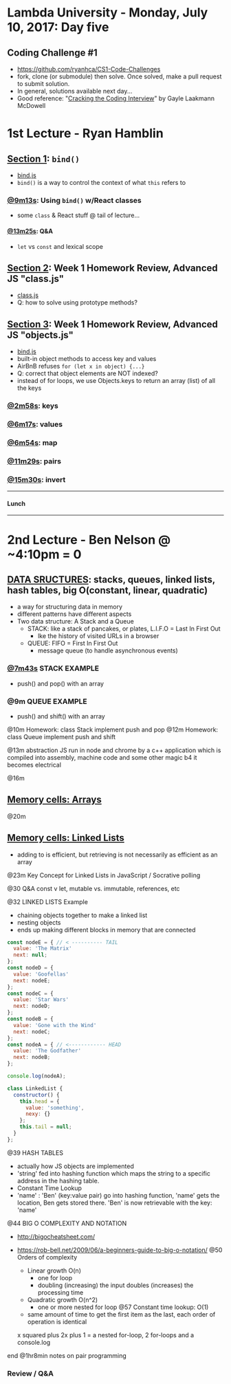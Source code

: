 # Lambda University - Monday, July 10, 2017: Day five
## Coding Challenge #1
- https://github.com/ryanhca/CS1-Code-Challenges
- fork, clone (or submodule) then solve. Once solved, make a pull request to submit solution.
- In general, solutions available next day...
- Good reference: "[Cracking the Coding Interview](http://www.crackingthecodinginterview.com/)" by Gayle Laakmann McDowell

# 1st Lecture - Ryan Hamblin
## [Section 1](https://youtu.be/oYDDke8hehw): `bind()`
- [bind.js](Week02/Day05/bind.js)
- `bind()` is a way to control the context of what `this` refers to

### [@9m13s](https://youtu.be/oYDDke8hehw?t=9m13s): Using `bind()` w/React classes
- some `class` & React stuff @ tail of lecture...

#### [@13m25s](https://youtu.be/oYDDke8hehw?t=9m13s): Q&A
- `let` vs `const` and lexical scope

## [Section 2](https://youtu.be/4kfkCJJsSuA): Week 1 Homework Review, Advanced JS "class.js"
- [class.js](Advanced-JavaScript/src/class.js)
- Q: how to solve using prototype methods?

## [Section 3](https://youtu.be/A3P23iO-bas): Week 1 Homework Review, Advanced JS "objects.js"
- [bind.js](Advanced-JavaScript/src/objects.js)
- built-in object methods to access key and values
- AirBnB refuses `for (let x in object) {...}`
- Q: correct that object elements are NOT indexed?
- instead of for loops, we use Objects.keys to return an array (list) of all the keys

### [@2m58s](https://youtu.be/A3P23iO-bas?t=2m58s): keys
### [@6m17s](https://youtu.be/A3P23iO-bas?t=6m17s): values
### [@6m54s](https://youtu.be/A3P23iO-bas?t=6m54s): map
### [@11m29s](https://youtu.be/A3P23iO-bas?t=11m29s): pairs
### [@15m30s](https://youtu.be/A3P23iO-bas?t=15m30s): invert

***
#### Lunch
***

# 2nd Lecture - Ben Nelson @ ~4:10pm = 0
## [DATA SRUCTURES](https://youtu.be/lZlV9d3t8z4): stacks, queues, linked lists, hash tables, big O(constant, linear, quadratic)
- a way for structuring data in memory
- different patterns have different aspects
- Two data structure: A Stack and a Queue
  - STACK: like a stack of pancakes, or plates, L.I.F.O = Last In First Out
    - lke the history of visited URLs in a browser
  - QUEUE: FIFO = First In First Out
    - message queue (to handle asynchronous events)

### [@7m43s](https://youtu.be/lZlV9d3t8z4t=7m43s) STACK EXAMPLE
- push() and pop() with an array

### @9m QUEUE EXAMPLE
- push() and shift() with an array

@10m Homework: class Stack implement push and pop
@12m Homework: class Queue implement push and shift

@13m abstraction JS run in node and chrome by a c++ application which is compiled into assembly, machine code and some other magic b4 it becomes electrical

@16m
## [Memory cells: Arrays](https://youtu.be/oYDDke8hehw)

@20m
## [Memory cells: Linked Lists](https://youtu.be/oYDDke8hehw)
- adding to is efficient, but retrieving is not necessarily as efficient as an array

@23m Key Concept for Linked Lists in JavaScript / Socrative polling

@30 Q&A const v let, mutable vs. immutable, references, etc

@32 LINKED LISTS Example
- chaining objects together to make a linked list
- nesting objects
- ends up making different blocks in memory that are connected

```js
const nodeE = { // < ---------- TAIL
  value: 'The Matrix'
  next: null;
};
const nodeD = {
  value: 'Goofellas'
  next: nodeE;
};
const nodeC = {
  value: 'Star Wars'
  next: nodeD;
};
const nodeB = {
  value: 'Gone with the Wind'
  next: nodeC;
};
const nodeA = { // <------------ HEAD
  value: 'The Godfather'
  next: nodeB;
};

console.log(nodeA);

class LinkedList {
  constructor() {
    this.head = {
      value: 'something',
      nexy: {}
    };
    this.tail = null;
  }
};
```

@39 HASH TABLES
- actually how JS objects are implemented
- 'string' fed into hashing function which maps the string to a specific address in the hashing table.
- Constant Time Lookup
- 'name' : 'Ben' (key:value pair) go into hashing function, 'name' gets the location, Ben gets stored there. 'Ben' is now retrievable with the key: 'name'

@44 BIG O COMPLEXITY AND NOTATION
- http://bigocheatsheet.com/
- https://rob-bell.net/2009/06/a-beginners-guide-to-big-o-notation/
  @50 Orders of complexity
  - Linear growth O(n)
    - one for loop
    - doubling (increasing) the input doubles (increases) the processing time
  - Quadratic growth O(n^2)
    - one or more nested for loop
  @57 Constant time lookup: O(1)
  - same amount of time to get the first item as the last, each order of operation is identical

  x squared plus 2x plus 1 = a nested for-loop, 2 for-loops and a console.log

end @1hr8min
notes on pair programming


### Review / Q&A
